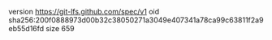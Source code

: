 version https://git-lfs.github.com/spec/v1
oid sha256:200f0888973d00b32c38050271a3049e407341a78ca99c63811f2a9eb55d16fd
size 659
